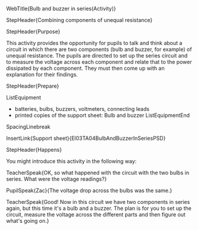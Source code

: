 WebTitle{Bulb and buzzer in series(Activity)}

StepHeader{Combining components of unequal resistance}

StepHeader{Purpose}

This activity provides the opportunity for pupils to talk and think about a circuit in which there are two components (bulb and buzzer, for example) of unequal resistance. The pupils are directed to set up the series circuit and to measure the voltage across each component and relate that to the power dissipated by each component. They must then come up with an explanation for their findings.

StepHeader{Prepare}

ListEquipment
- batteries, bulbs, buzzers, voltmeters, connecting leads
- printed copies of the support sheet: Bulb and buzzer
ListEquipmentEnd

SpacingLinebreak

InsertLink{Support sheet}{El03TA04BulbAndBuzzerInSeriesPSD}

StepHeader{Happens}

You might introduce this activity in the following way:

TeacherSpeak{OK, so what happened with the circuit with the two bulbs in series. What were the voltage readings?}

PupilSpeak{Zac}{The voltage drop across the bulbs was the same.}

TeacherSpeak{Good! Now in this circuit we have two components in series again, but this time it's a bulb and a buzzer. The plan is for you to set up the circuit, measure the voltage across the different parts and then figure out what's going on.}

